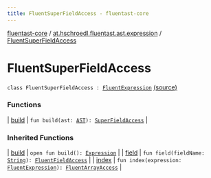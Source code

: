 ```yaml
---
title: FluentSuperFieldAccess - fluentast-core
---
```


[fluentast-core](../../index.html) / [at.hschroedl.fluentast.ast.expression](../index.html) / [FluentSuperFieldAccess](.)

# FluentSuperFieldAccess

`class FluentSuperFieldAccess : `[`FluentExpression`](../-fluent-expression/index.html) [(source)](http://github.com/hschroedl/fluentast/tree/master/core/at.hschroedl.fluentast/ast/expression/SuperFieldAccess.kt#L9)

### Functions

| [build](build.html) | `fun build(ast: `[`AST`](https://help.eclipse.org/neon/topic/org.eclipse.jdt.doc.isv/reference/api/org/eclipse/jdt/core/dom/AST.html)`): `[`SuperFieldAccess`](https://help.eclipse.org/neon/topic/org.eclipse.jdt.doc.isv/reference/api/org/eclipse/jdt/core/dom/SuperFieldAccess.html) |

### Inherited Functions

| [build](../-fluent-expression/build.html) | `open fun build(): `[`Expression`](https://help.eclipse.org/neon/topic/org.eclipse.jdt.doc.isv/reference/api/org/eclipse/jdt/core/dom/Expression.html) |
| [field](../-fluent-expression/field.html) | `fun field(fieldName: `[`String`](https://kotlinlang.org/api/latest/jvm/stdlib/kotlin/-string/index.html)`): `[`FluentFieldAccess`](../-fluent-field-access/index.html) |
| [index](../-fluent-expression/--index--.html) | `fun index(expression: `[`FluentExpression`](../-fluent-expression/index.html)`): `[`FluentArrayAccess`](../-fluent-array-access/index.html) |

